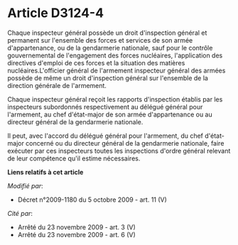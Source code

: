 # Article D3124-4

Chaque inspecteur général possède un droit d'inspection général et permanent sur l'ensemble des forces et services de son
armée d'appartenance, ou de la gendarmerie nationale, sauf pour le contrôle gouvernemental de l'engagement des forces
nucléaires, l'application des directives d'emploi de ces forces et la situation des matières nucléaires.L'officier général de
l'armement inspecteur général des armées possède de même un droit d'inspection général sur l'ensemble de la     direction
générale de l'armement. 

Chaque inspecteur général reçoit les rapports d'inspection établis par les inspecteurs subordonnés respectivement au délégué
général pour l'armement, au chef d'état-major de son armée d'appartenance ou au directeur général de la gendarmerie
nationale. 

Il peut, avec l'accord du délégué général pour l'armement, du chef d'état-major concerné ou du directeur général de la
gendarmerie nationale, faire exécuter par ces inspecteurs toutes les inspections d'ordre général relevant de leur compétence
qu'il estime nécessaires.

**Liens relatifs à cet article**

_Modifié par_:

  - Décret n°2009-1180 du 5 octobre 2009 - art. 11 (V)

_Cité par_:

  - Arrêté du 23 novembre 2009 - art. 3 (V)
  - Arrêté du 23 novembre 2009 - art. 6 (V)
